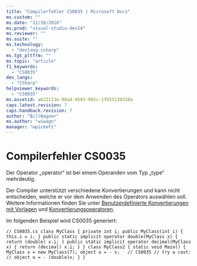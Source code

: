 ```yaml
---
title: "Compilerfehler CS0035 | Microsoft Docs"
ms.custom: ""
ms.date: "11/16/2016"
ms.prod: "visual-studio-dev14"
ms.reviewer: ""
ms.suite: ""
ms.technology: 
  - "devlang-csharp"
ms.tgt_pltfrm: ""
ms.topic: "article"
f1_keywords: 
  - "CS0035"
dev_langs: 
  - "CSharp"
helpviewer_keywords: 
  - "CS0035"
ms.assetid: a622113e-98a4-4583-992c-1fb55139320a
caps.latest.revision: 7
caps.handback.revision: 7
author: "BillWagner"
ms.author: "wiwagn"
manager: "wpickett"
---
```

# Compilerfehler CS0035
Der Operator „operator“ ist bei einem Operanden vom Typ „type“ mehrdeutig.  
  
 Der Compiler unterstützt verschiedene Konvertierungen und kann nicht entscheiden, welche er vor dem Anwenden des Operators auswählen soll. Weitere Informationen finden Sie unter [Benutzerdefinierte Konvertierungen mit Vorlagen](/visual-cpp/misc/templated-user-defined-conversions) und [Konvertierungsoperatoren](../../csharp/programming-guide/statements-expressions-operators/conversion-operators.md).  
  
 Im folgenden Beispiel wird CS0035 generiert:  
  
```  
// CS0035.cs class MyClass { private int i; public MyClass(int i) { this.i = i; } public static implicit operator double(MyClass x) { return (double) x.i; } public static implicit operator decimal(MyClass x) { return (decimal) x.i; } } class MyClass2 { static void Main() { MyClass x = new MyClass(7); object o = - x;   // CS0035 // try a cast: // object o = - (double)x; } }  
  
```